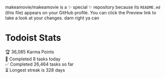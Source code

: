 makeamovie/makeamovie is a ✨ special ✨ repository because its `README.md` (this file) appears on your GitHub profile.
You can click the Preview link to take a look at your changes. darn right ya can

# Todoist Stats

<!-- TODO-IST:START -->
🏆  36,085 Karma Points           
🌸  Completed 8 tasks today           
✅  Completed 26,464 tasks so far           
⏳  Longest streak is 328 days
<!-- TODO-IST:END -->